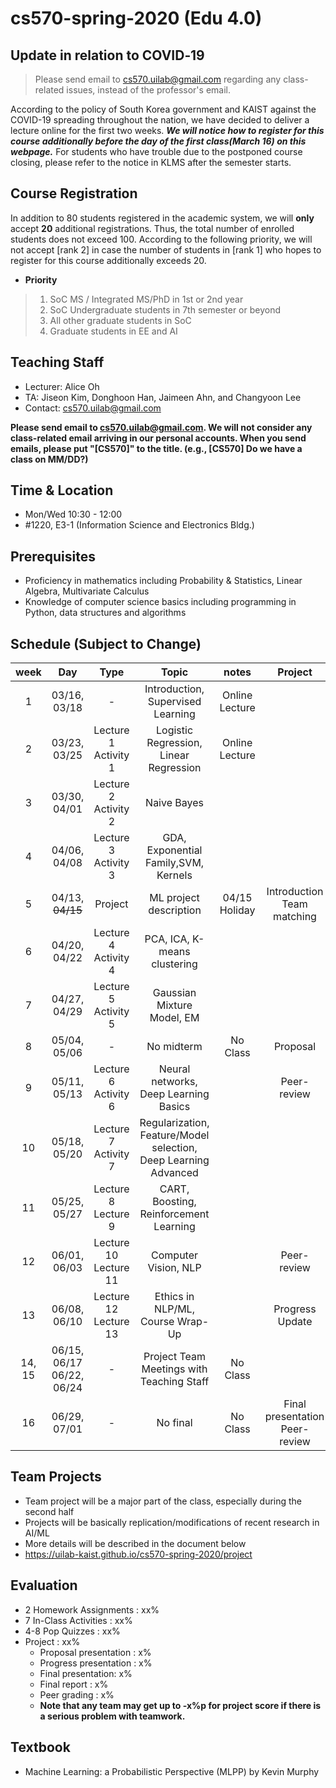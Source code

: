 # cs570-spring-2020 (Edu 4.0)

## Update in relation to COVID‑19
> Please send email to cs570.uilab@gmail.com regarding any class-related issues, instead of the professor's email.

According to the policy of South Korea government and KAIST against the COVID-19 spreading throughout the nation, we have decided to deliver a lecture online for the first two weeks. ***We will notice how to register for this course additionally before the day of the first class(March 16) on this webpage.*** For students who have trouble due to the postponed course closing, please refer to the notice in KLMS after the semester starts.


## Course Registration
In addition to 80 students registered in the academic system, we will **only** accept **20** additional registrations. Thus, the total number of enrolled students does not exceed 100. According to the following priority, we will not accept [rank 2] in case the number of students in [rank 1] who hopes to register for this course additionally exceeds 20.
- **Priority**

> 1. SoC MS / Integrated MS/PhD in 1st or 2nd year
> 2. SoC Undergraduate students in 7th semester or beyond
> 3. All other graduate students in SoC
> 4. Graduate students in EE and AI


## Teaching Staff

- Lecturer: Alice Oh
- TA: Jiseon Kim, Donghoon Han, Jaimeen Ahn, and Changyoon Lee
- Contact: cs570.uilab@gmail.com

**Please send email to cs570.uilab@gmail.com. We will not consider any class-related email arriving in our personal accounts. When you send emails, please put "[CS570]" to the title. (e.g., [CS570] Do we have a class on MM/DD?)**

## Time & Location
- Mon/Wed 10:30 - 12:00
- #1220, E3-1 (Information Science and Electronics Bldg.)

## Prerequisites  

- Proficiency in mathematics including Probability & Statistics, Linear Algebra, Multivariate Calculus
- Knowledge of computer science basics including programming in Python, data structures and algorithms 

## Schedule (Subject to Change)

|  week |            Day            |          Type         |                              Topic                             |      notes     |           Project          |
|:-----:|:-------------------------:|:---------------------:|:--------------------------------------------------------------:|:--------------:|:--------------------------:|
|   1   | 03/16, 03/18              |           -           | Introduction, Supervised Learning                               | Online Lecture |                            |
|   2   | 03/23, 03/25              | Lecture  1 Activity 1 | Logistic Regression, Linear Regression                          | Online Lecture |                            |
|   3   | 03/30, 04/01              | Lecture  2 Activity 2 | Naive Bayes                                                    |                |                            |
|   4   | 04/06, 04/08              | Lecture  3 Activity 3 | GDA, Exponential Family,SVM, Kernels                            |                |                            |
|   5   | 04/13, ~~04/15~~              | Project               | ML project description                                         | 04/15 Holiday   | Introduction Team matching |
|   6   | 04/20, 04/22              | Lecture  4 Activity 4 | PCA, ICA, K-means clustering                                  |                |                            |
|   7   | 04/27, 04/29              | Lecture  5 Activity 5 | Gaussian Mixture Model, EM                                     |                |                            |
|   8   | 05/04, 05/06              |           -           | No midterm                                                     |       No Class         | Proposal                   |
|   9   | 05/11, 05/13              | Lecture  6 Activity 6 | Neural networks, Deep Learning Basics                           |                | Peer-review                |
|   10  | 05/18, 05/20              | Lecture  7 Activity 7 | Regularization, Feature/Model selection, Deep Learning Advanced |                |                            |
|   11  | 05/25, 05/27              | Lecture  8 Lecture  9 | CART, Boosting, Reinforcement Learning                          |                |                            |
|   12  | 06/01, 06/03              | Lecture 10 Lecture 11 | Computer Vision, NLP                                            |                | Peer-review                |
|   13  | 06/08, 06/10              | Lecture 12 Lecture 13 | Ethics in NLP/ML, Course Wrap-Up                                |                | Progress Update            |
| 14, 15 | 06/15, 06/17 06/22, 06/24 |           -           | Project Team Meetings with Teaching Staff                      |        No Class        |                            |
|   16  | 06/29, 07/01              |           -           | No final                                                       |      No Class          | Final presentation Peer-review          |

## Team Projects

- Team project will be a major part of the class, especially during the second half
- Projects will be basically replication/modifications of recent research in AI/ML
- More details will be described in the document below
- https://uilab-kaist.github.io/cs570-spring-2020/project

## Evaluation 

* 2 Homework Assignments : xx%
* 7 In-Class Activities : xx%
* 4-8 Pop Quizzes : xx%
* Project : xx%
  * Proposal presentation : x%
  * Progress presentation : x%
  * Final presentation: x%
  * Final report : x%
  * Peer grading : x%
  * **Note that any team may get up to -x%p for project score if there is a serious problem with teamwork.**

## Textbook

- Machine Learning: a Probabilistic Perspective (MLPP) by Kevin Murphy
